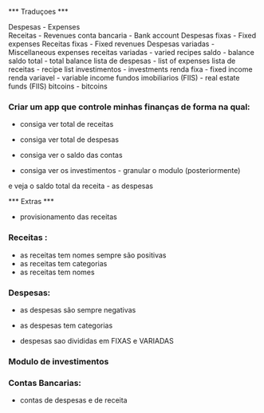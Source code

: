 *** Traduçoes ***

Despesas - Expenses                                                        
Receitas - Revenues
conta bancaria - Bank account
Despesas fixas - Fixed expenses
Receitas fixas - Fixed revenues
Despesas variadas - Miscellaneous expenses
receitas variadas - varied recipes
saldo - balance
saldo total - total balance
lista de despesas - list of expenses
lista de receitas - recipe list
investimentos - investments
renda fixa - fixed income
renda variavel - variable income
fundos imobiliarios (FIIS) - real estate funds (FIIS)
bitcoins - bitcoins




### Criar um app que controle minhas finanças de forma na qual:

 - consiga ver total de receitas 
 - consiga ver total de despesas 
 - consiga ver o saldo das contas 

 - consiga ver os investimentos - granular o modulo (posteriormente)



e veja o saldo total da receita - as despesas 

*** Extras ***
 - provisionamento das receitas



### Receitas :

- as receitas tem nomes sempre são positivas 
- as receitas tem categorias
- as receitas tem nomes

### Despesas:

- as despesas são sempre negativas
- as despesas tem categorias 

- despesas sao divididas em FIXAS e VARIADAS


### Modulo de investimentos


### Contas Bancarias:

- contas de despesas e de receita